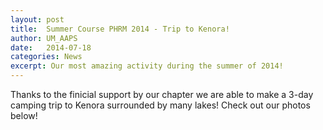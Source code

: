 ```yaml
---
layout: post
title:  Summer Course PHRM 2014 - Trip to Kenora!
author: UM_AAPS
date:   2014-07-18
categories: News
excerpt: Our most amazing activity during the summer of 2014!
---
```


Thanks to the finicial support by our chapter we are able to make a 3-day camping trip to Kenora surrounded by many lakes! Check out our photos below!


<div class="col-xs-6 col-md-3">
        <a class="thumbnail fancybox-effects-c" data-fancybox-group="button" href="http://umaaps.github.io/assets/images/2014-kenora-trip/1_b.jpg" title="">
        <img src="http://umaaps.github.io/assets/images/2014-kenora-trip/1_s.jpg" alt="" /></a>
    </div>

<div class="col-xs-6 col-md-3">
        <a class="thumbnail fancybox-effects-c" data-fancybox-group="button" href="http://umaaps.github.io/assets/images/2014-kenora-trip/2_b.jpg" title="">
        <img src="http://umaaps.github.io/assets/images/2014-kenora-trip/2_s.jpg" alt="" /></a>
    </div>

<div class="col-xs-6 col-md-3">
        <a class="thumbnail fancybox-effects-c" data-fancybox-group="button" href="http://umaaps.github.io/assets/images/2014-kenora-trip/3_b.jpg" title="">
        <img src="http://umaaps.github.io/assets/images/2014-kenora-trip/3_s.jpg" alt="" /></a>
    </div>

<div class="col-xs-6 col-md-3">
        <a class="thumbnail fancybox-effects-c" data-fancybox-group="button" href="http://umaaps.github.io/assets/images/2014-kenora-trip/4_b.jpg" title="">
        <img src="http://umaaps.github.io/assets/images/2014-kenora-trip/4_s.jpg" alt="" /></a></div>

<div class="col-xs-6 col-md-3">
        <a class="thumbnail fancybox-effects-c" data-fancybox-group="button" href="http://umaaps.github.io/assets/images/2014-kenora-trip/5_b.jpg" title="">
        <img src="http://umaaps.github.io/assets/images/2014-kenora-trip/5_s.jpg" alt="" /></a></div>

<div class="col-xs-6 col-md-3">
        <a class="thumbnail fancybox-effects-c" data-fancybox-group="button" href="http://cdn.makeagif.com/media/10-07-2014/Tgn_WR.gif" title="">
        <img src="http://cdn.makeagif.com/media/10-07-2014/Tgn_WR.gif" alt="" /></a>
    </div>
